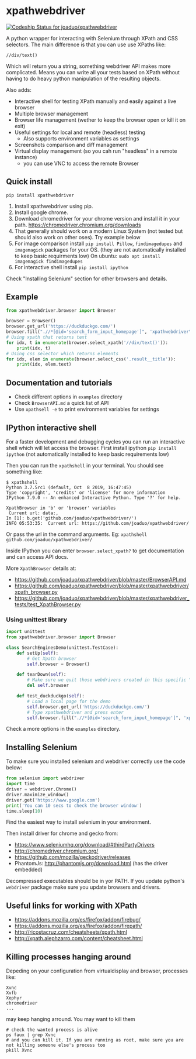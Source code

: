 # xpathwebdriver

[![Codeship Status for joaduo/xpathwebdriver](https://app.codeship.com/projects/a77b1220-ecf1-0137-98b2-4e2936dc9ea3/status?branch=master)](https://app.codeship.com/projects/374749)

A python wrapper for interacting with Selenium through XPath and CSS selectors.
The main difference is that you can use use XPaths like:

```
//div/text()
```

Which will return you a string, something webdriver API makes more complicated.
Means you can write all your tests based on XPath without having to do heavy python manipulation
of the resulting objects.

Also adds:

- Interactive shell for testing XPath manually and easily against a live browser
- Multiple browser management
- Browser life management (wether to keep the browser open or kill it on exit)
- Useful settings for local and remote (headless) testing
  - Also supports environment variables as settings
- Screenshots comparison and diff management
- Virtual display management (so you cah run "headless" in a remote instance)
  - you can use VNC to access the remote Browser

## Quick install

```
pip install xpathwebdriver
```

1. Install xpathwebdriver using pip.
2. Install google chrome.
3. Download chromedriver for your chrome version and install it in your path.
   https://chromedriver.chromium.org/downloads
4. That generally should work on a modern Linux System (not tested but should also work on other oses).
   Try example below
5. For image comparison install `pip install Pillow`,  `findimagedupes` and `imagemagick` packages for your OS. (they are not automatically installed to keep basic requirments low)
   On ubuntu: `sudo apt install imagemagick findimagedupes`
6. For interactive shell install `pip install ipython`

Check "Installing Selenium" section for other browsers and details.

## Example

```python
from xpathwebdriver.browser import Browser

browser = Browser()
browser.get_url('https://duckduckgo.com/')
browser.fill(".//*[@id='search_form_input_homepage']", 'xpathwebdriver\n')
# Using xpath that returns text
for idx, t in enumerate(browser.select_xpath('//div/text()')):
    print(idx, t)
# Using css selector which returns elements
for idx, elem in enumerate(browser.select_css('.result__title')):
    print(idx, elem.text)
```

## Documentation and tutorials

* Check different options in `examples` directory
* Check `BrowserAPI.md` a quick list of API
* Use `xpathsell -e` to print environment variables for settings

## IPython interactive shell

For a faster development and debugging cycles you can run an interactive shell which will let access the browser. First install ipython `pip install ipython` (not automatically installed to keep basic requirements low)

Then you can run the `xpathshell` in your terminal. You should see something like:

```
$ xpathshell
Python 3.7.5rc1 (default, Oct  8 2019, 16:47:45)
Type 'copyright', 'credits' or 'license' for more information
IPython 7.9.0 -- An enhanced Interactive Python. Type '?' for help.

XpathBrowser in 'b' or 'browser' variables
 Current url: data:,
In [1]: b.get('github.com/joaduo/xpathwebdriver/')
INFO 05:53:35:  Current url: https://github.com/joaduo/xpathwebdriver/

```

Or pass the url in the command arguments. Eg: `xpathshell github.com/joaduo/xpathwebdriver/`

Inside IPython you can enter `browser.select_xpath?` to get documentation and can access API docs.

More `XpathBrowser` details at:

* https://github.com/joaduo/xpathwebdriver/blob/master/BrowserAPI.md
* https://github.com/joaduo/xpathwebdriver/blob/master/xpathwebdriver/xpath_browser.py
* https://github.com/joaduo/xpathwebdriver/blob/master/xpathwebdriver_tests/test_XpathBrowser.py

### Using unittest library


```python
import unittest
from xpathwebdriver.browser import Browser

class SearchEnginesDemo(unittest.TestCase):
    def setUp(self):
        # Get Xpath browser
        self.browser = Browser()

    def tearDown(self):
        # Make sure we quit those webdrivers created in this specific "level of life"
        del self.browser

    def test_duckduckgo(self):
        # Load a local page for the demo
        self.browser.get_url('https://duckduckgo.com/')
        # Type xpathwebdriver and press enter
        self.browser.fill(".//*[@id='search_form_input_homepage']", 'xpathwebdriver\n')
```

Check a more options in the `examples` directory.

## Installing Selenium

To make sure you installed selenium and webdriver correctly use the code below:

```python
from selenium import webdriver
import time
driver = webdriver.Chrome()
driver.maximize_window()
driver.get('https://www.google.com')
print('You can 10 secs to check the browser window')
time.sleep(10)
```

Find the easiest way to install selenium in your environment.

Then install driver for chrome and gecko from:

* https://www.seleniumhq.org/download/#thirdPartyDrivers
* http://chromedriver.chromium.org/
* https://github.com/mozilla/geckodriver/releases
* PhantomJs: http://phantomjs.org/download.html (has the driver embedded)

Decompressed executables should be in yor PATH.
If you update python's `webdriver` package make sure you update browsers and drivers.

## Useful links for working with XPath

* https://addons.mozilla.org/es/firefox/addon/firebug/
* https://addons.mozilla.org/es/firefox/addon/firepath/
* http://ricostacruz.com/cheatsheets/xpath.html
* http://xpath.alephzarro.com/content/cheatsheet.html

## Killing processes hanging around

Depeding on your configuration from virtualdisplay and browser, processes like:

```
Xvnc
Xvfb
Xephyr
chromedriver
...
```

may keep hanging arround. You may want to kill them

```
# check the wanted process is alive
ps faux | grep Xvnc
# and you can kill it. If you are running as root, make sure you are not killing someone else's process too 
pkill Xvnc
```
